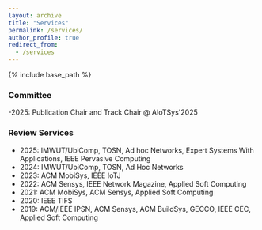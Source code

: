 ```yaml
---
layout: archive
title: "Services"
permalink: /services/
author_profile: true
redirect_from:
  - /services
---
```


{% include base_path %}
### Committee
-2025: Publication Chair and Track Chair @ AIoTSys'2025

### Review Services
- 2025: IMWUT/UbiComp, TOSN, Ad hoc Networks, Expert Systems With Applications, IEEE Pervasive Computing
- 2024: IMWUT/UbiComp, TOSN, Ad Hoc Networks
- 2023: ACM MobiSys, IEEE IoTJ
- 2022: ACM Sensys, IEEE Network Magazine, Applied Soft Computing
- 2021: ACM MobiSys, ACM Sensys, Applied Soft Computing
- 2020: IEEE TIFS
- 2019: ACM/IEEE IPSN, ACM Sensys, ACM BuildSys, GECCO, IEEE CEC, Applied Soft Computing


